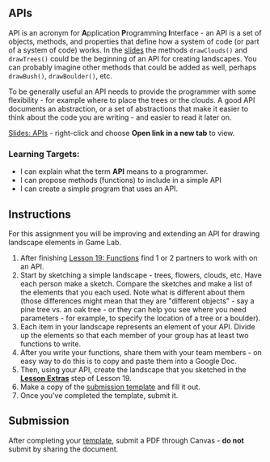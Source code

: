 ---
---

[//]: # ( <p><iframe src="https://douglasurner.github.io/GDP1/units/3/assignments/U3.4-apis/" width="100%" height="666px"></iframe></p> )

## APIs

[slides]: https://docs.google.com/presentation/d/1crSPK4-4y188dyE0rguHz5-F8B7wjlbS2TSERaUDvVI/edit?usp=sharing
[template]: #

API is an acronym for **A**pplication **P**rogramming **I**nterface - an API is a set of objects, methods, and properties that define how a system of code (or part of a system of code) works. In the [slides][] the methods ```drawClouds()``` and ```drawTrees()``` could be the beginning of an API for creating landscapes. You can probably imagine other methods that could be added as well, perhaps ```drawBush()```, ```drawBoulder()```, etc.

To be generally useful an API needs to provide the programmer with some flexibility - for example where to place the trees or the clouds. A good API documents an abstraction, or a set of abstractions that make it easier to think about the code you are writing - and easier to read it later on.

[Slides: APIs][slides] - right-click and choose **Open link in a new tab** to view.

### Learning Targets:

* I can explain what the term **API** means to a programmer.
* I can propose methods (functions) to include in a simple API
* I can create a simple program that uses an API.

## Instructions

For this assignment you will be improving and extending an API for drawing landscape elements in Game Lab.

1. After finishing [Lesson 19: Functions](https://studio.code.org/s/csd3-2018/stage/19/puzzle/1) find 1 or 2 partners to work with on an API.
1. Start by sketching a simple landscape - trees, flowers, clouds, etc. Have each person make a sketch. Compare the sketches and make a list of the elements that you each used. Note what is different about them (those differences might mean that they are "different objects" - say a pine tree vs. an oak tree - or they can help you see where you need parameters - for example, to specify the location of a tree or a boulder).
1. Each item in your landscape represents an element of your API. Divide up the elements so that each member of your group has at least two functions to write.
1. After you write your functions, share them with your team members - on easy way to do this is to copy and paste them into a Google Doc.
1. Then, using your API, create the landscape that you sketched in the [**Lesson Extras**](https://studio.code.org/s/csd3-2018/stage/19/extras) step of Lesson 19.
1. Make a copy of the [submission template][template] and fill it out.
1. Once you've completed the template, submit it.

## Submission

After completing your [template][], submit a PDF through Canvas - **do not** submit by sharing the document.
